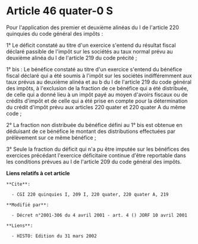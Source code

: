 # Article 46 quater-0 S

Pour l'application des premier et deuxième alinéas du I de l'article 220 quinquies du code général des impôts :

1° Le déficit constaté au titre d'un exercice s'entend du résultat fiscal déclaré passible de l'impôt sur les sociétés au
taux normal prévu au deuxième alinéa du I de l'article 219 du code précité ;

1° bis : Le bénéfice constaté au titre d'un exercice s'entend du bénéfice fiscal déclaré qui a été soumis à l'impôt sur les
sociétés indifféremment aux taux prévus au deuxième alinéa et au b du I de l'article 219 du code général des impôts, à
l'exclusion de la fraction de ce bénéfice qui a été distribuée, de celle qui a donné lieu à un impôt payé au moyen d'avoirs
fiscaux ou de crédits d'impôt et de celle qui a été prise en compte pour la détermination du crédit d'impôt prévu aux
articles 220 quater et 220 quater A du même code ;

2° La fraction non distribuée du bénéfice défini au 1° bis est obtenue en déduisant de ce bénéfice le montant des
distributions effectuées par prélèvement sur ce même bénéfice ;

3° Seule la fraction du déficit qui n'a pu être imputée sur les bénéfices des exercices précédant l'exercice déficitaire
continue d'être reportable dans les conditions prévues au I de l'article 209 du code général des impôts.

**Liens relatifs à cet article**

	**Cite**:

	  - CGI 220 quinquies I, 209 I, 220 quater, 220 quater A, 219

	**Modifié par**:

	  - Décret n°2001-306 du 4 avril 2001 - art. 4 () JORF 10 avril 2001

	**Liens**:

	  - HISTO: Edition du 31 mars 2002
